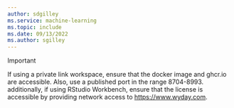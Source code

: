 ```yaml
---
author: sdgilley
ms.service: machine-learning
ms.topic: include
ms.date: 09/13/2022
ms.author: sgilley
---
```


> [!IMPORTANT]
> If using a private link workspace, ensure that the docker image and ghcr.io are accessible. Also, use a published port in the range 8704-8993. additionally, if using RStudio Workbench, ensure that the license is accessible by providing network access to https://www.wyday.com. 
